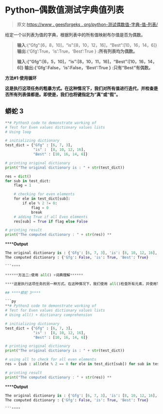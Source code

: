 # Python–偶数值测试字典值列表

> 原文:[https://www . geesforgeks . org/python-测试偶数值-字典-值-列表/](https://www.geeksforgeeks.org/python-test-for-even-values-dictionary-values-lists/)

给定一个以列表为值的字典，根据列表中的所有值映射布尔值是否为偶数。

> **输入**:{“Gfg”:[6，8，10]，“is”:[8，10，12，16]，“Best”:[10，16，14，6]}
> **输出**:{‘Gfg’:True，‘is’:True，‘Best’:True }
> **:所有列表均为偶数。**
> 
> ****输入**:{“Gfg”:[6，5，10]，“is”:[8，10，11，16]，“Best”:[10，16，14，6]}
> **输出**:{‘Gfg’:False，‘is’:False，‘Best’:True }
> **:只有“Best”有偶数。****

******方法#1:使用循环******

****这是执行这项任务的粗暴方式。在这种情况下，我们对所有值进行迭代，并检查是否所有列表值都是。即使是，我们也将键指定为“真”或“假”。****

## ****蟒蛇 3****

```py
**# Python3 code to demonstrate working of 
# Test for Even values dictionary values lists
# Using loop

# initializing dictionary
test_dict = {"Gfg" : [6, 7, 3], 
             "is" :  [8, 10, 12, 16], 
             "Best" : [10, 16, 14, 6]}

# printing original dictionary
print("The original dictionary is : " + str(test_dict))

res = dict()
for sub in test_dict:
    flag = 1

    # checking for even elements
    for ele in test_dict[sub]:
        if ele % 2 != 0:
            flag = 0
            break
    # adding True if all Even elements
    res[sub] = True if flag else False

# printing result 
print("The computed dictionary : " + str(res)) **
```

******Output**

```py
The original dictionary is : {'Gfg': [6, 7, 3], 'is': [8, 10, 12, 16], 'Best': [10, 16, 14, 6]}
The computed dictionary : {'Gfg': False, 'is': True, 'Best': True}

```**** 

******方法二:使用 all() +词典理解******

****这是执行这项任务的另一种方式。在这种情况下，我们使用 all()检查所有元素，并使用字典理解来重新生成结果。****

## ****蟒蛇 3****

```py
**# Python3 code to demonstrate working of 
# Test for Even values dictionary values lists
# Using all() + dictionary comprehension

# initializing dictionary
test_dict = {"Gfg" : [6, 7, 3], 
             "is" :  [8, 10, 12, 16], 
             "Best" : [10, 16, 14, 6]}

# printing original dictionary
print("The original dictionary is : " + str(test_dict))

# using all to check for all even elements
res = {sub : all(ele % 2 == 0 for ele in test_dict[sub]) for sub in test_dict}

# printing result 
print("The computed dictionary : " + str(res)) **
```

******Output**

```py
The original dictionary is : {'Gfg': [6, 7, 3], 'is': [8, 10, 12, 16], 'Best': [10, 16, 14, 6]}
The computed dictionary : {'Gfg': False, 'is': True, 'Best': True}

```****